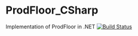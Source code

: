 # ProdFloor_CSharp
Implementation of ProdFloor in .NET
[![Build Status](https://abrhm21.visualstudio.com/_apis/public/build/definitions/d8e321ad-8aef-4c46-921d-dadcebb79f96/1/badge)](https://abrhm21.visualstudio.com/ProdFloor_CSharp/_build/index?definitionId=1)
